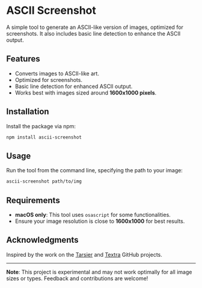 # ASCII Screenshot

A simple tool to generate an ASCII-like version of images, optimized for screenshots. It also includes basic line detection to enhance the ASCII output.

## Features
- Converts images to ASCII-like art.
- Optimized for screenshots.
- Basic line detection for enhanced ASCII output.
- Works best with images sized around **1600x1000 pixels**.

## Installation
Install the package via npm:

```bash
npm install ascii-screenshot
```

## Usage
Run the tool from the command line, specifying the path to your image:

```bash
ascii-screenshot path/to/img
```

## Requirements
- **macOS only**: This tool uses `osascript` for some functionalities.
- Ensure your image resolution is close to **1600x1000** for best results.

## Acknowledgments
Inspired by the work on the [Tarsier](https://github.com/tarsier-project) and [Textra](https://github.com/textra) GitHub projects.

---

**Note**: This project is experimental and may not work optimally for all image sizes or types. Feedback and contributions are welcome!
